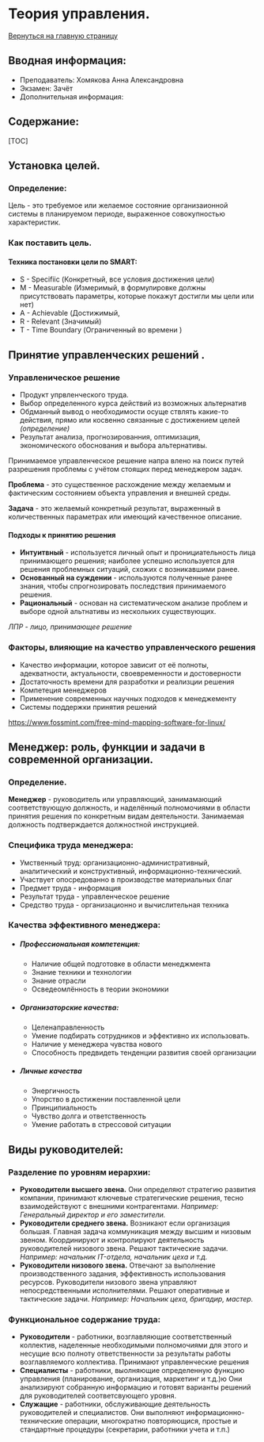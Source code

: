 # Теория управления.

[Вернуться на главную страницу](/)

## Вводная информация:

* Преподаватель: Хомякова Анна Александровна
* Экзамен: Зачёт
* Дополнительная информация:

## Содержание:

[TOC]

## Установка целей.

### Определение:

Цель - это требуемое или желаемое состояние организаионной системы в планируемом периоде, выраженное совокупностью характеристик.

### Как поставить цель.

#### Техника постановки цели по SMART:

* S - Specifiic (Конкретный, все условия достижения цели)
* M - Measurable (Измеримый, в формулировке должны присутствовать параметры, которые покажут достигли мы цели или нет)
* A - Achievable (Достижимый,
* R - Relevant (Значимый)
* T - Time Boundary (Ограниченный во времени )

## **Принятие управленческих решений .**

### **Управленическое решение**

* Продукт упрвленческого труда.
* Выбор определенного курса действий из возможных альтернатив
* Обдманный вывод о необходимости осуще ствлять какие-то действия, прямо или косвенно связанные с достижением целей *(определение)*
* Результат анализа, прогнозированния, оптимизация, экономического обоснования и выбора альтернативы.

Принимаемое управленческое решение напра влено на поиск путей разрешения проблемы с учётом стоящих перед менеджером задач.

**Проблема** - это существенное расхождение между желаемым и фактическим состоянием объекта управления и внешней среды.

**Задача** - это желаемый конкретный результат, выраженный в количественных параметрах или имеющий качественное описание.

#### Подходы к принятию решения

* **Интуитвный** - используется личный опыт и пронициательность лица принимающего решения; наиболее успешно используется для решения проблемных ситуаций, схожих с возникавшими ранее. 
* **Основанный на суждении** - используются полученные ранее знания, чтобы спрогнозировать последствия принимаемого решения.
* **Рациональный** - основан на систематическом анализе проблем и выборе одной альтнативы из нескольких существующих.

*ЛПР - лицо, принимающее решение*

### Факторы, влияющие на качество управленческого решения

* Качество информации, которое зависит от её полноты, адекватности, актуальности, своевременности и достоверности
* Достаточность времени для разработки и реализции решения
* Компетеция менеджеров
* Применение современных научных подходов к менеджементу
* Системы поддержки принятия решений

https://www.fossmint.com/free-mind-mapping-software-for-linux/



## **Менеджер:** роль, функции и задачи в современной организации.

### Определение.

**Менеджер** - руководитель или управляющий, занимамающий соответствующую должность, и наделённый полномочиями в области принятия решения по конкретным видам деятельности. Занимаемая должность подтверждается должностной инструкцией.

### Специфика труда менеджера:

* Умственный труд: организационно-административный, аналитический и конструктивный, информационно-технический.
* Участвует опосредованно в производстве материальных благ
* Предмет труда - информация
* Результат труда - управленческое решение
* Средство труда - организационно и вычислительная техника

### Качества эффективного менеджера:

* ##### Профессиональная компетенция:

  * Наличие общей подготовке в области менеджмента
  * Знание техники и технологии 
  * Знание отрасли
  * Осведеомлённость в теории экономики 

* ##### Организаторские качества:

  * Целенаправленность
  * Умение подбирать сотрудников и эффективно их использовать.
  * Наличие у менеджера чувства нового
  * Способность предвидеть тенденции развития своей организации

* ##### Личные качества

  * Энергичность
  * Упорство в достижении поставленной цели
  * Принципиальность
  * Чувство долга и ответственность
  * Умение работать в стрессовой ситуации

## Виды руководителей:

### Разделение по уровням иерархии:

* **Руководители высшего звена.**
  Они определяют стратегию развития компании, принимают ключевые стратегические решения, тесно взаимодействуют с внешними контрагентами. 
  *Например: Генеральный директор и его заместители.*
* **Руководители среднего звена.**
  Возникают если организация большая. Главная задача коммуникация между высшим и низовым звеном. Координируют и контролируют деятельность руководителей низового звена. Решают тактические задачи.
  *Например: начальник IT-отдела, начальник цеха и т.д.*
* **Руководители низового звена.**
  Отвечают за выполнение производственного задания, эффективность использования ресурсов. Руководители низового звена управляют непосредственными исполнителями. Решают оперативные и тактические задачи.
  *Например: Начальник цеха, бригадир, мастер.*

### Функциональное содержание труда:

* **Руководители** - работники, возглавляющие соответственный коллектив, наделенные необходимыми полномочиями для этого и несущие всю полноту ответственности за результаты работы возглавляемого коллектива. Принимают управленческие решения
* **Специалисты** - работники, выолняющие определенную функцию управления (планирование, организация, маркетинг и т.д.)ю Они анализируют собранную информацию и готовят варианты решений для руководителей соответсвующего уровня.
* **Служащие** - работники, обслуживающие деятельность руководителей и специалистов. Они выполняют информационно-технические операции, многократно повторяющися, простые и стандартные процедуры (секретарии, работники учета и т.п.)
